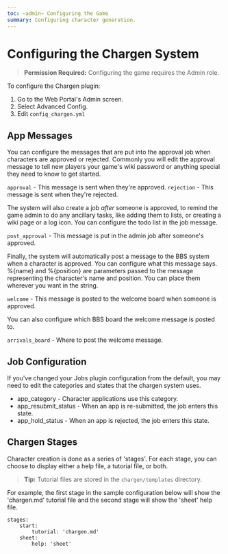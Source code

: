 ```yaml
---
toc: ~admin~ Configuring the Game
summary: Configuring character generation.
---
```

# Configuring the Chargen System

> **Permission Required:** Configuring the game requires the Admin role.

To configure the Chargen plugin:

1. Go to the Web Portal's Admin screen.  
2. Select Advanced Config.
3. Edit `config_chargen.yml`

## App Messages

You can configure the messages that are put into the approval job when characters are approved or rejected.  Commonly you will edit the approval message to tell new players your game's wiki password or anything special they need to know to get started.

`approval` - This message is sent when they're approved.
`rejection` - This message is sent when they're rejected.

The system will also create a job *after* someone is approved, to remind the game admin to do any ancillary tasks, like adding them to lists, or creating a wiki page or a log icon.  You can configure the todo list in the job message.

`post_approval` - This message is put in the admin job after someone's approved.

Finally, the system will automatically post a message to the BBS system when a character is approved.  You can configure what this message says.  %{name} and %{position} are parameters passed to the message representing the character's name and position.  You can place them wherever you want in the string.

`welcome` - This message is posted to the welcome board when someone is approved.

You can also configure which BBS board the welcome message is posted to.

`arrivals_board` - Where to post the welcome message.

## Job Configuration

If you've changed your Jobs plugin configuration from the default, you may need to edit the categories and states that the chargen system uses.

* app_category - Character applications use this category.
* app\_resubmit_status - When an app is re-submitted, the job enters this state.
* app\_hold_status - When an app is rejected, the job enters this state.

## Chargen Stages

Character creation is done as a series of 'stages'.  For each stage, you can choose to display either a help file, a tutorial file, or both.

> **Tip:** Tutorial files are stored in the `chargen/templates` directory.

For example, the first stage in the sample configuration below will show the 'chargen.md' tutorial file and the second stage will show the 'sheet' help file.

    stages:
        start:
            tutorial: 'chargen.md'
        sheet:
            help: 'sheet'
